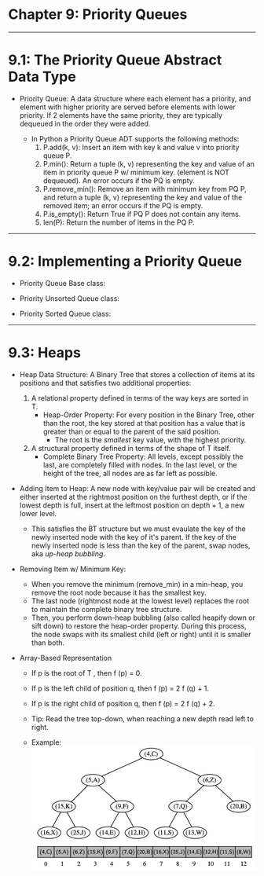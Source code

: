 # Chapter 9: Priority Queues

---

# 9.1: The Priority Queue Abstract Data Type

- Priority Queue: A data structure where each element has a priority, and element with higher priority are served before elements with lower priority. If 2 elements have the same priority, they are typically dequeued in the order they were added. 

    - In Python a Priority Queue ADT supports the following methods:
        1. P.add(k, v): Insert an item with key k and value v into priority queue P. 
        2. P.min(): Return a tuple (k, v) representing the key and value of an item in priority queue P w/ minimum key. (element is NOT dequeued). An error occurs if the PQ is empty. 
        3. P.remove_min(): Remove an item with minimum key from PQ P, and return a tuple (k, v) representing the key and value of the removed item; an error occurs if the PQ is empty.
        4. P.is_empty(): Return True if PQ P does not contain any items. 
        5. len(P): Return the number of items in the PQ P.

---

# 9.2: Implementing a Priority Queue

- Priority Queue Base class:

- Priority Unsorted Queue class:

- Priority Sorted Queue class: 

---

# 9.3: Heaps

- Heap Data Structure: A Binary Tree that stores a collection of items at its positions and that satisfies two additional properties:
    1. A relational property defined in terms of the way keys are sorted in T.
        - Heap-Order Property: For every position in the Binary Tree, other than the root, the key stored at that position has a value that is greater than or equal to the parent of the said position. 
            - The root is the *smallest* key value, with the highest priority. 
    2. A structural property defined in terms of the shape of T itself.
        - Complete Binary Tree Property: All levels, except possibly the last, are completely filled with nodes. In the last level, or the height of the tree, all nodes are as far left as possible. 

- Adding Item to Heap: A new node with key/value pair will be created and either inserted at the rightmost position on the furthest depth, or if the lowest depth is full, insert at the leftmost position on depth + 1, a new lower level. 
    - This satisfies the BT structure but we must evaulate the key of the newly inserted node with the key of it's parent. If the key of the newly inserted node is less than the key of the parent, swap nodes, aka *up-heap bubbling*.

- Removing Item w/ Minimum Key:
    - When you remove the minimum (remove_min) in a min-heap, you remove the root node because it has the smallest key.
    - The last node (rightmost node at the lowest level) replaces the root to maintain the complete binary tree structure.
    - Then, you perform down-heap bubbling (also called heapify down or sift down) to restore the heap-order property. During this process, the node swaps with its smallest child (left or right) until it is smaller than both.

- Array-Based Representation 
    - If p is the root of T , then f (p) = 0.
    - If p is the left child of position q, then f (p) = 2 f (q) + 1.
    - If p is the right child of position q, then f (p) = 2 f (q) + 2.

    - Tip: Read the tree top-down, when reaching a new depth read left to right. 

    - Example:
    ![alt text](image.png)
    ![alt text](image-1.png)


